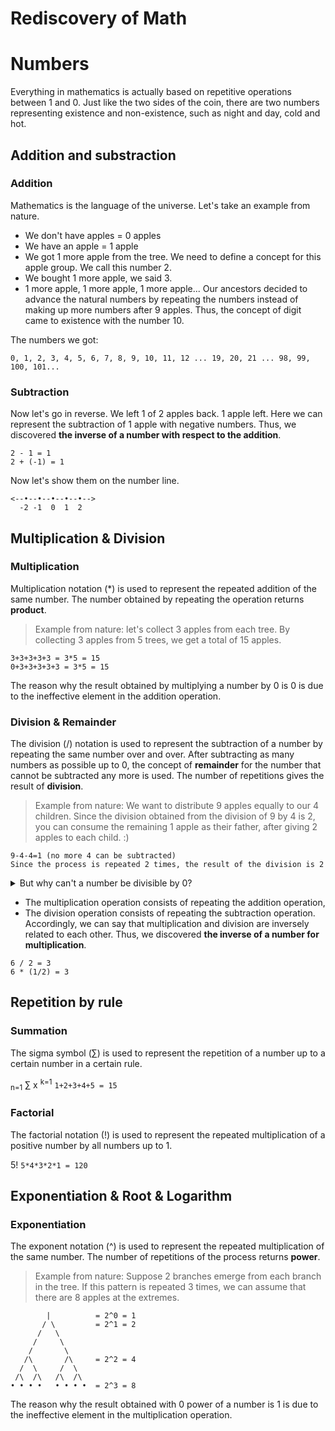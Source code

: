 # Rediscovery of Math

# Numbers
Everything in mathematics is actually based on repetitive operations between 1 and 0. Just like the two sides of the coin, there are two numbers representing existence and non-existence, such as night and day, cold and hot.

## Addition and substraction

### Addition
Mathematics is the language of the universe. Let's take an example from nature.
- We don't have apples = 0 apples
- We have an apple = 1 apple
- We got 1 more apple from the tree. We need to define a concept for this apple group. We call this number 2.
- We bought 1 more apple, we said 3.
- 1 more apple, 1 more apple, 1 more apple... Our ancestors decided to advance the natural numbers by repeating the numbers instead of making up more numbers after 9 apples. Thus, the concept of digit came to existence with the number 10.

The numbers we got:
```
0, 1, 2, 3, 4, 5, 6, 7, 8, 9, 10, 11, 12 ... 19, 20, 21 ... 98, 99, 100, 101...
```

### Subtraction
Now let's go in reverse. We left 1 of 2 apples back. 1 apple left. Here we can represent the subtraction of 1 apple with negative numbers. Thus, we discovered **the inverse of a number with respect to the addition**.
```
2 - 1 = 1
2 + (-1) = 1
```

Now let's show them on the number line.
```
<--•--•--•--•--•-->
  -2 -1  0  1  2
```

## Multiplication & Division

### Multiplication
Multiplication notation (\*) is used to represent the repeated addition of the same number. The number obtained by repeating the operation returns **product**.
> Example from nature: let's collect 3 apples from each tree. By collecting 3 apples from 5 trees, we get a total of 15 apples.
```
3+3+3+3+3 = 3*5 = 15
0+3+3+3+3+3 = 3*5 = 15
```
The reason why the result obtained by multiplying a number by 0 is 0 is due to the ineffective element in the addition operation.

### Division & Remainder
The division (/) notation is used to represent the subtraction of a number by repeating the same number over and over. After subtracting as many numbers as possible up to 0, the concept of **remainder** for the number that cannot be subtracted any more is used. The number of repetitions gives the result of **division**.
> Example from nature: We want to distribute 9 apples equally to our 4 children. Since the division obtained from the division of 9 by 4 is 2, you can consume the remaining 1 apple as their father, after giving 2 apples to each child. :)
```
9-4-4=1 (no more 4 can be subtracted)
Since the process is repeated 2 times, the result of the division is 2
```

<details>
<summary>
But why can't a number be divisible by 0?
</summary>
This is where our first limitation comes into play. Because by constantly subtracting 0 from a number, 0 is not reached. It is described as UNDEFINED because it cannot be solved forever and the result cannot be reached when trying to do this operation.
Except for 0/0, this transaction is UNCERTAIN for now because it is a transaction where both rules overlap.
</details>

- The multiplication operation consists of repeating the addition operation,
- The division operation consists of repeating the subtraction operation.
Accordingly, we can say that multiplication and division are inversely related to each other.
Thus, we discovered **the inverse of a number for multiplication**.
```
6 / 2 = 3
6 * (1/2) = 3
```

## Repetition by rule

### Summation
The sigma symbol (∑) is used to represent the repetition of a number up to a certain number in a certain rule.

<sub>n=1</sub>
∑ x
<sup>k=1</sup>
``` 1+2+3+4+5 = 15 ```

### Factorial
The factorial notation (!) is used to represent the repeated multiplication of a positive number by all numbers up to 1.

5!
```5*4*3*2*1 = 120 ```

## Exponentiation & Root & Logarithm

### Exponentiation
The exponent notation (^) is used to represent the repeated multiplication of the same number. The number of repetitions of the process returns **power**.
> Example from nature: Suppose 2 branches emerge from each branch in the tree. If this pattern is repeated 3 times, we can assume that there are 8 apples at the extremes.
```
        |          = 2^0 = 1
       / \         = 2^1 = 2
      /   \
     /     \
    /       \
   /\       /\     = 2^2 = 4
  /  \     /  \
 /\  /\   /\  /\
• • • •   • • • •  = 2^3 = 8
```
The reason why the result obtained with 0 power of a number is 1 is due to the ineffective element in the multiplication operation.
